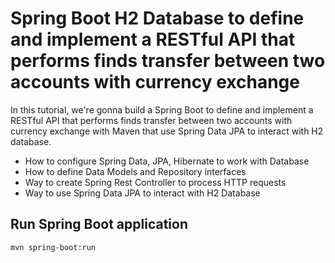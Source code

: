 # Spring Boot H2 Database to define and implement a RESTful API that performs finds transfer between two accounts with currency exchange


In this tutorial, we're gonna build a Spring Boot to define and implement a RESTful API that performs finds transfer between two accounts with currency exchange with Maven that use Spring Data JPA to interact with H2 database.

- How to configure Spring Data, JPA, Hibernate to work with Database
- How to define Data Models and Repository interfaces
- Way to create Spring Rest Controller to process HTTP requests
- Way to use Spring Data JPA to interact with H2 Database


## Run Spring Boot application
```
mvn spring-boot:run
```

